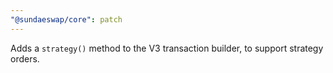 ```yaml
---
"@sundaeswap/core": patch
---
```


Adds a `strategy()` method to the V3 transaction builder, to support strategy orders.
